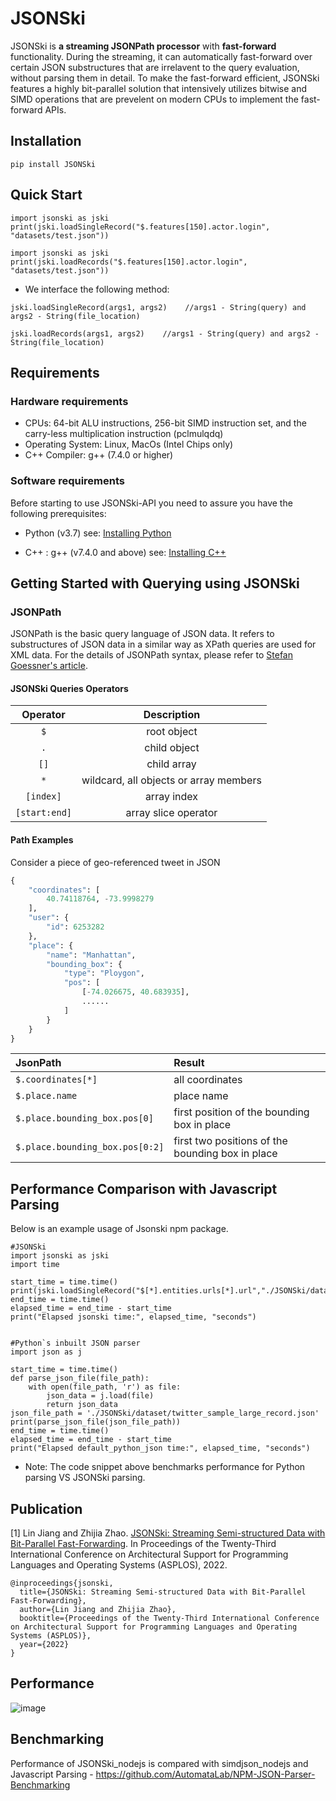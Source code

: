 # JSONSki

JSONSki is **a streaming JSONPath processor** with **fast-forward** functionality. During the streaming, it can automatically fast-forward over certain JSON substructures that are irrelavent to the query evaluation, without parsing them in detail. To make the fast-forward efficient, JSONSki features a highly bit-parallel solution that intensively utilizes bitwise and SIMD operations that are prevelent on modern CPUs to implement the fast-forward APIs. 

## Installation
```
pip install JSONSki
```

## Quick Start

```
import jsonski as jski
print(jski.loadSingleRecord("$.features[150].actor.login", "datasets/test.json"))
```

```
import jsonski as jski
print(jski.loadRecords("$.features[150].actor.login", "datasets/test.json"))
```

- We interface the following method:
```
jski.loadSingleRecord(args1, args2)    //args1 - String(query) and args2 - String(file_location)
```

```
jski.loadRecords(args1, args2)    //args1 - String(query) and args2 - String(file_location)
```

## Requirements

### Hardware requirements

- CPUs: 64-bit ALU instructions, 256-bit SIMD instruction set, and the carry-less multiplication instruction (pclmulqdq)
- Operating System: Linux, MacOs (Intel Chips only) 
- C++ Compiler: g++ (7.4.0 or higher)


### Software requirements

Before starting to use JSONSki-API you need to assure you have the following prerequisites:

- Python (v3.7) see: [Installing Python](https://www.python.org/downloads/release/python-3100/)

- C++ : g++ (v7.4.0 and above) see: [Installing C++](https://gcc.gnu.org/install/)


## Getting Started with Querying using JSONSki
### JSONPath
JSONPath is the basic query language of JSON data. It refers to substructures of JSON data in a similar way as XPath queries are used for XML data. For the details of JSONPath syntax, please refer to [Stefan Goessner's article](https://goessner.net/articles/JsonPath/index.html#e2). 

#### JSONSki Queries Operators
| Operator                  |   Description     |
| :-----------------------: |:-----------------:|
| `$`                       | root object              |
| `.`                       | child object      |
| `[]`                       | child array      |
| `*`                       | wildcard, all objects or array members          |
| `[index]`             | array index      |
| `[start:end]`             | array slice operator      |


#### Path Examples
Consider a piece of geo-referenced tweet in JSON
```python
{
    "coordinates": [
        40.74118764, -73.9998279
    ],
    "user": {
        "id": 6253282
    },
    "place": {
        "name": "Manhattan",
        "bounding_box": {
            "type": "Ploygon",
            "pos": [
                [-74.026675, 40.683935],
                ......
            ]
        }
    }
}
```
| JsonPath | Result |
| :------- | :----- |
| `$.coordinates[*]` | all coordinates     |
| `$.place.name` | place name   |
| `$.place.bounding_box.pos[0]`| first position of the bounding box in place                      |
| `$.place.bounding_box.pos[0:2]`| first two positions of the bounding box in place                      |

## Performance Comparison with Javascript Parsing
Below is an example usage of Jsonski npm package. 
```
#JSONSki
import jsonski as jski
import time

start_time = time.time()
print(jski.loadSingleRecord("$[*].entities.urls[*].url","./JSONSki/dataset/twitter_sample_large_record.json"))
end_time = time.time()
elapsed_time = end_time - start_time
print("Elapsed jsonski time:", elapsed_time, "seconds")


#Python`s inbuilt JSON parser
import json as j

start_time = time.time()
def parse_json_file(file_path):
    with open(file_path, 'r') as file:
        json_data = j.load(file)
        return json_data
json_file_path = './JSONSki/dataset/twitter_sample_large_record.json'
print(parse_json_file(json_file_path))
end_time = time.time()
elapsed_time = end_time - start_time
print("Elapsed default_python_json time:", elapsed_time, "seconds")
```
- Note: The code snippet above benchmarks performance for Python parsing VS  JSONSki parsing.


## Publication
[1] Lin Jiang and Zhijia Zhao. [JSONSki: Streaming Semi-structured Data with Bit-Parallel Fast-Forwarding](https://dl.acm.org/doi/10.1145/3503222.3507719). In Proceedings of the Twenty-Third International Conference on Architectural Support for Programming Languages and Operating Systems (ASPLOS), 2022.
```
@inproceedings{jsonski,
  title={JSONSki: Streaming Semi-structured Data with Bit-Parallel Fast-Forwarding},
  author={Lin Jiang and Zhijia Zhao},
  booktitle={Proceedings of the Twenty-Third International Conference on Architectural Support for Programming Languages and Operating Systems (ASPLOS)},
  year={2022}
}
```

## Performance

![image](https://user-images.githubusercontent.com/55717003/208404929-49e0c162-77ff-4330-b579-ac5083aa1cb9.png)


## Benchmarking 
Performance of JSONSki_nodejs is compared with simdjson_nodejs and Javascript Parsing  - https://github.com/AutomataLab/NPM-JSON-Parser-Benchmarking




